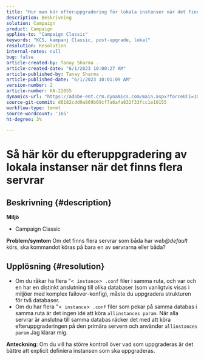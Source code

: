 ```yaml
---
title: "Hur man kör efteruppgradering för lokala instanser när det finns flera servrar"
description: Beskrivning
solution: Campaign
product: Campaign
applies-to: "Campaign Classic"
keywords: "KCS, kampanj Classic, post-upgrade, lokal"
resolution: Resolution
internal-notes: null
bug: false
article-created-by: Tanay Sharma .
article-created-date: "6/1/2023 10:00:27 AM"
article-published-by: Tanay Sharma .
article-published-date: "6/1/2023 10:01:09 AM"
version-number: 2
article-number: KA-22055
dynamics-url: "https://adobe-ent.crm.dynamics.com/main.aspx?forceUCI=1&pagetype=entityrecord&etn=knowledgearticle&id=09c1841e-6300-ee11-8f6e-6045bd0067ea"
source-git-commit: d6182cdd9a869b09cf7a6afa832f33fcc1e10155
workflow-type: tm+mt
source-wordcount: '165'
ht-degree: 3%

---
```


# Så här kör du efteruppgradering av lokala instanser när det finns flera servrar

## Beskrivning {#description}

<b>Miljö</b>
- Campaign Classic



<b>Problem/symtom</b>
Om det finns flera servrar som båda har *web@default* körs, ska kommandot köras på bara en av servrarna eller båda?


## Upplösning {#resolution}


- Om du råkar ha flera &quot;&lt;` instance`>` .conf` filer i samma ruta, och var och en har en distinkt anslutning till olika databaser (som vanligtvis visas i miljöer med komplex failover-konfig), måste du uppgradera strukturen för två databaser.
- Om du har flera &quot;&lt;` instance`>` .conf` filer som pekar på samma databas i samma ruta är det ingen idé att köra `allinstances param`. När alla servrar är anslutna till samma databas räcker det med att köra efteruppgraderingen på den primära servern och använder `allinstances param` Jag klarar mig.




<b>Anteckning</b>: Om du vill ha större kontroll över vad som uppgraderas är det bättre att explicit definiera instansen som ska uppgraderas.
